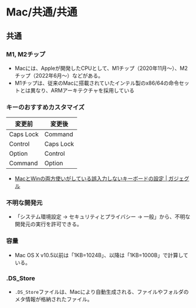 # Mac/共通/共通

## 共通

### M1, M2チップ

- Macには、Appleが開発したCPUとして、M1チップ（2020年11月〜）、M2チップ（2022年6月〜）などがある。
- M1チップは、従来のMacに搭載されていたインテル製のx86/64の命令セットとは異なり、ARMアーキテクチャを採用している

### キーのおすすめカスタマイズ

| 変更前    | 変更後    |
| --------- | --------- |
| Caps Lock | Command   |
| Control   | Caps Lock |
| Option    | Control   |
| Command   | Option    |

- [MacとWinの両方使いがしている誤入力しないキーボードの設定 | ガジェグル](https://gazyeguru.com/macとwinの両方使いがしているキーボードの設定/)

### 不明な開発元

- 「システム環境設定 -> セキュリティとプライバシー -> 一般」から、不明な開発元の実行を許可できる。

### 容量

- Mac OS X v10.5以前は「1KB=1024B」、以降は「1KB=1000B」で計算している。

### .DS_Store

- `.DS_Store`ファイルは、Macにより自動生成される、ファイルやフォルダのメタ情報が格納されたファイル。
